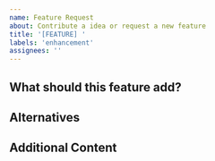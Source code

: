 ```yaml
---
name: Feature Request
about: Contribute a idea or request a new feature
title: '[FEATURE] '
labels: 'enhancement'
assignees: ''
---
```


## What should this feature add?

<!-- TO COMPLETE - Explain the functionality this feature should add. Feature requests should be for single features. Please create multiple requests if you want to request multiple features. -->

## Alternatives

<!-- TO COMPLETE - A clear and concise description of any alternative solutions or features you've considered. -->

## Additional Content

<!-- Add any other context or screenshots about the feature request here. -->
